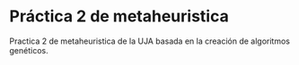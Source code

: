# Práctica 2 de metaheuristica

Practica 2 de metaheuristica de la UJA basada en la creación de algoritmos genéticos.
